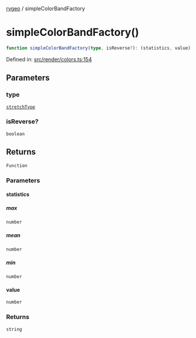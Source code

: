 [rvgeo](../index.md) / simpleColorBandFactory

# simpleColorBandFactory()

```ts
function simpleColorBandFactory(type, isReverse?): (statistics, value) => string
```

Defined in: [src/render/colors.ts:154](https://github.com/pzq123456/RVGeo/blob/e727f6f6e310621d656b74948bed9956ff45a613/src/render/colors.ts#L154)

## Parameters

### type

[`stretchType`](../enumerations/stretchType.md)

### isReverse?

`boolean`

## Returns

`Function`

### Parameters

#### statistics

##### max

`number`

##### mean

`number`

##### min

`number`

#### value

`number`

### Returns

`string`
